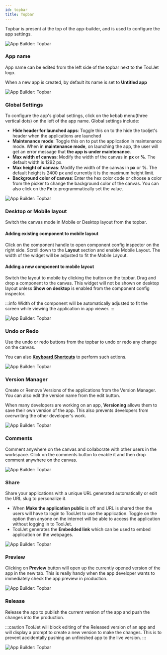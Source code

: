 ```yaml
---
id: topbar
title: Topbar
---
```


Topbar is present at the top of the app-builder, and is used to configure the app settings.

<div style={{textAlign: 'center'}}>

<img className="screenshot-full" src="/img/v2-beta/app-builder/toolbar/toolbar.png" alt="App Builder: Topbar"/>

</div>

### App name

App name can be edited from the left side of the topbar next to the ToolJet logo.

When a new app is created, by default its name is set to **Untitled app**

<div style={{textAlign: 'center'}}>

<img className="screenshot-full" src="/img/v2-beta/app-builder/toolbar/name.png" alt="App Builder: Topbar"/>

</div>

### Global Settings

To configure the app's global settings, click on the kebab menu(three vertical dots) on the left of the app name. Global settings include:

- **Hide header for launched apps**: Toggle this on to the hide the tooljet's header when the applications are launched
- **Maintenance mode**: Toggle this on to put the application in maintenance mode. When in **maintenance mode**, on launching the app, the user will get an error message that **the app is under maintenance**.
- **Max width of canvas**: Modify the width of the canvas in **px** or **%**. The default width is 1292 px.
- **Max height of canvas**: Modify the width of the canvas in **px** or **%**. The default height is 2400 px and currently it is the maximum height limit.
- **Background color of canvas**: Enter the hex color code or choose a color from the picker to change the background color of the canvas. You can also click on the **Fx** to programmatically set the value.

<div style={{textAlign: 'center'}}>

<img className="screenshot-full" src="/img/v2-beta/app-builder/toolbar/globalset.png" alt="App Builder: Topbar"/>

</div>

### Desktop or Mobile layout

Switch the canvas mode in Mobile or Desktop layout from the topbar.

#### Adding existing component to mobile layout

Click on the component handle to open component config inspector on the right side. Scroll down to the **Layout** section and enable Mobile Layout. The width of the widget will be adjusted to fit the Mobile Layout.

#### Adding a new component to mobile layout

Switch the layout to mobile by clicking the button on the topbar. Drag and drop a component to the canvas. This widget will not be shown on desktop layout unless **Show on desktop** is enabled from the component config inspector.

:::info
Width of the component will be automatically adjusted to fit the screen while viewing the application in app viewer.
:::

<div style={{textAlign: 'center'}}>

<img className="screenshot-full" src="/img/v2-beta/app-builder/toolbar/view.png" alt="App Builder: Topbar"/>

</div>

### Undo or Redo

Use the undo or redo buttons from the topbar to undo or redo any change on the canvas.

You can also **[Keyboard Shortcuts](/docs/tutorial/keyboard-shortcuts)** to perform such actions.

<div style={{textAlign: 'center'}}>

<img className="screenshot-full" src="/img/v2-beta/app-builder/toolbar/undo.png" alt="App Builder: Topbar"/>

</div>

### Version Manager

Create or Remove Versions of the applications from the Version Manager. You can also edit the version name from the edit button.

When many developers are working on an app, **Versioning** allows them to save their own version of the app. This also prevents developers from overwriting the other developer's work.

<div style={{textAlign: 'center'}}>

<img className="screenshot-full" src="/img/v2-beta/app-builder/toolbar/version.png" alt="App Builder: Topbar"/>

</div>

### Comments

Comment anywhere on the canvas and collaborate with other users in the workspace. Click on the comments button to enable it and then drop comment anywhere on the canvas.

<div style={{textAlign: 'center'}}>

<img className="screenshot-full" src="/img/v2-beta/app-builder/toolbar/comments.png" alt="App Builder: Topbar"/>

</div>

### Share

Share your applications with a unique URL generated automatically or edit the URL slug to personalize it.

- When **Make the application public** is off and URL is shared then the users will have to login to ToolJet to use the application. Toggle on the option then anyone on the internet will be able to access the application without logging in to ToolJet.
- ToolJet generates the **Embedded link** which can be used to embed application on the webpages.

<div style={{textAlign: 'center'}}>

<img className="screenshot-full" src="/img/v2-beta/app-builder/toolbar/share.png" alt="App Builder: Topbar"/>

</div>

### Preview

Clicking on **Preview** button will open up the currently opened version of the app in the new tab. This is really handy when the app developer wants to immediately check the app preview in production.

<div style={{textAlign: 'center'}}>

<img className="screenshot-full" src="/img/v2-beta/app-builder/toolbar/preview.png" alt="App Builder: Topbar"/>

</div>

### Release

Release the app to publish the current version of the app and push the changes into the production.

:::caution
ToolJet will block editing of the Released version of an app and will display a prompt to create a new version to make the changes. This is to prevent accidentally pushing an unfinished app to the live version.
:::

<div style={{textAlign: 'center'}}>

<img className="screenshot-full" src="/img/v2-beta/app-builder/toolbar/release.png" alt="App Builder: Topbar"/>

</div>
